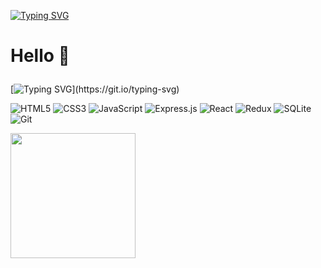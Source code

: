 [![Typing SVG](https://readme-typing-svg.demolab.com?font=Fira+Code&pause=1000&color=F7E615&random=false&width=435&lines=App+Academy+Student;Purdue+University+Global+Student)](https://git.io/typing-svg)

  <h1>
    <p>Hello 👋</p>
  </h1>
  
[![Typing SVG](https://readme-typing-svg.demolab.com?font=Fira+Code&duration=3000&pause=1&multiline=true&random=false&width=435&height=109&lines=I+am+currently+learning+software;development+at+App+Academy;and+Purdue+University+Global.)](https://git.io/typing-svg)

![HTML5](https://img.shields.io/badge/html5-%23E34F26.svg?style=for-the-badge&logo=html5&logoColor=white)
![CSS3](https://img.shields.io/badge/css3-%231572B6.svg?style=for-the-badge&logo=css3&logoColor=white)
![JavaScript](https://img.shields.io/badge/javascript-%23323330.svg?style=for-the-badge&logo=javascript&logoColor=%23F7DF1E)
![Express.js](https://img.shields.io/badge/express.js-%23404d59.svg?style=for-the-badge&logo=express&logoColor=%2361DAFB)
![React](https://img.shields.io/badge/react-%2320232a.svg?style=for-the-badge&logo=react&logoColor=%2361DAFB)
![Redux](https://img.shields.io/badge/redux-%23593d88.svg?style=for-the-badge&logo=redux&logoColor=white)
![SQLite](https://img.shields.io/badge/sqlite-%2307405e.svg?style=for-the-badge&logo=sqlite&logoColor=white)
![Git](https://img.shields.io/badge/git-%23F05033.svg?style=for-the-badge&logo=git&logoColor=white)

<a href="https://github-readme-stats.vercel.app/api/top-langs/?username=360devin360&layout=compact">
  <img height=200 align='center' src='https://github-readme-stats.vercel.app/api/top-langs/?username=360devin360&layout=compact'/>
</a>

